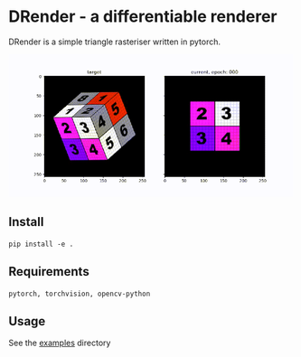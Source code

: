 # DRender - a differentiable renderer

DRender is a simple triangle rasteriser written in pytorch.

![](example.gif)

## Install

    pip install -e .

## Requirements

    pytorch, torchvision, opencv-python

## Usage

See the [examples](./examples) directory
